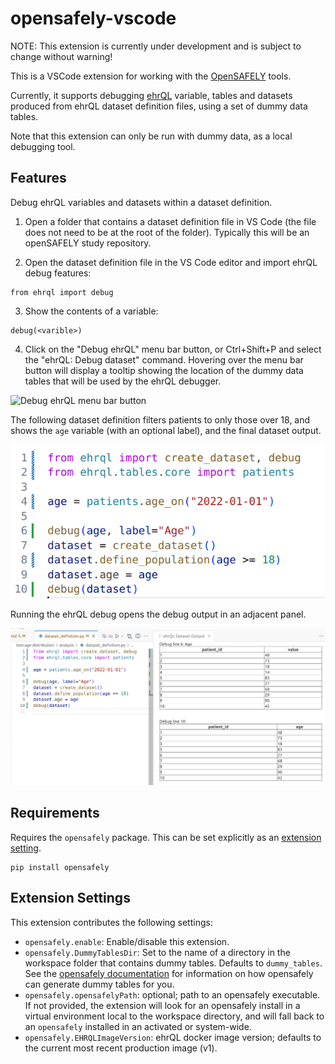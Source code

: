 # opensafely-vscode

NOTE: This extension is currently under development and is subject to change without warning!

This is a VSCode extension for working with the [OpenSAFELY](www.opensafely.org) tools.

Currently, it supports debugging [ehrQL](https://docs.opensafely.org/ehrql) variable, tables and
datasets produced from ehrQL dataset definition files, using a set of dummy data tables.

Note that this extension can only be run with dummy data, as a local debugging tool.


## Features

Debug ehrQL variables and datasets within a dataset definition.

1. Open a folder that contains a dataset definition file in VS Code (the file does not
  need to be at the root of the folder). Typically this will be an openSAFELY study repository.

2. Open the dataset definition file in the VS Code editor and import ehrQL debug features:
  ```
  from ehrql import debug
  ```

3. Show the contents of a variable:
  ```
  debug(<varible>)
  ```

4. Click on the "Debug ehrQL" menu bar button, or Ctrl+Shift+P and select the "ehrQL: Debug dataset"
command. Hovering over the menu bar button will display a tooltip showing the location of the
dummy data tables that will be used by the ehrQL debugger.

![Debug ehrQL menu bar button](media/images/menu_bar_button.png)

The following dataset definition filters patients to only those over 18, and shows the
`age` variable (with an optional label), and the final dataset output. 

![dataset definition](media/images/dataset_definition.png)

Running the ehrQL debug opens the debug output in an adjacent panel.

![ehrQL debug output](media/images/ehrQL_debug.png)


## Requirements

Requires the `opensafely` package. This can be set explicitly as an [extension setting](#extension-settings). 

```
pip install opensafely
```

## Extension Settings

This extension contributes the following settings:

* `opensafely.enable`: Enable/disable this extension.
* `opensafely.DummyTablesDir`: Set to the name of a directory in the workspace folder that
  contains dummy tables. Defaults to `dummy_tables`. See the
  [opensafely documentation](https://docs.opensafely.org/ehrql/how-to/dummy-data/#supply-your-own-dummy-tables)
  for information on how opensafely can generate dummy tables for you.
* `opensafely.opensafelyPath`: optional; path to an opensafely executable. If not provided,
  the extension will look for an opensafely install in a virtual environment local to the
  workspace directory, and will fall back to an `opensafely` installed in an activated or
  system-wide.
* `opensafely.EHRQLImageVersion`: ehrQL docker image version; defaults to the current most recent
  production image (v1).
